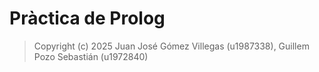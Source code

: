 # Pràctica de Prolog

> Copyright (c) 2025 Juan José Gómez Villegas (u1987338), Guillem Pozo Sebastián (u1972840)
